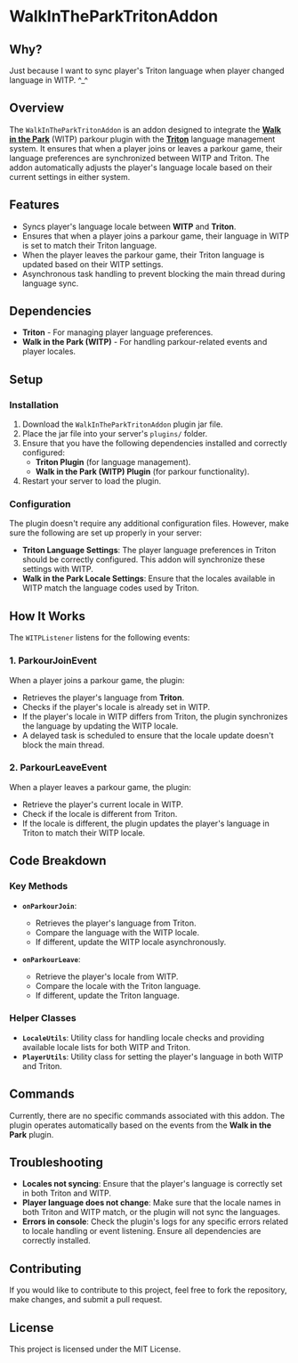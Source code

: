 # WalkInTheParkTritonAddon

## Why?

Just because I want to sync player's Triton language when player changed language in WITP. ^_^

## Overview

The `WalkInTheParkTritonAddon` is an addon designed to integrate the **[Walk in the Park](https://www.spigotmc.org/resources/87226/)** (WITP) parkour plugin with the
**[Triton](https://www.spigotmc.org/resources/30331/)** language management system. It ensures that when a player joins or leaves a parkour game, their language
preferences are synchronized between WITP and Triton. The addon automatically adjusts the player's language locale based
on their current settings in either system.

## Features

- Syncs player's language locale between **WITP** and **Triton**.
- Ensures that when a player joins a parkour game, their language in WITP is set to match their Triton language.
- When the player leaves the parkour game, their Triton language is updated based on their WITP settings.
- Asynchronous task handling to prevent blocking the main thread during language sync.

## Dependencies

- **Triton** - For managing player language preferences.
- **Walk in the Park (WITP)** - For handling parkour-related events and player locales.

## Setup

### Installation

1. Download the `WalkInTheParkTritonAddon` plugin jar file.
2. Place the jar file into your server's `plugins/` folder.
3. Ensure that you have the following dependencies installed and correctly configured:
    - **Triton Plugin** (for language management).
    - **Walk in the Park (WITP) Plugin** (for parkour functionality).
4. Restart your server to load the plugin.

### Configuration

The plugin doesn't require any additional configuration files. However, make sure the following are set up properly in
your server:

- **Triton Language Settings**: The player language preferences in Triton should be correctly configured. This addon
  will synchronize these settings with WITP.
- **Walk in the Park Locale Settings**: Ensure that the locales available in WITP match the language codes used by
  Triton.

## How It Works

The `WITPListener` listens for the following events:

### 1. **ParkourJoinEvent**

When a player joins a parkour game, the plugin:

- Retrieves the player's language from **Triton**.
- Checks if the player's locale is already set in WITP.
- If the player's locale in WITP differs from Triton, the plugin synchronizes the language by updating the WITP locale.
- A delayed task is scheduled to ensure that the locale update doesn't block the main thread.

### 2. **ParkourLeaveEvent**

When a player leaves a parkour game, the plugin:

- Retrieve the player's current locale in WITP.
- Check if the locale is different from Triton.
- If the locale is different, the plugin updates the player's language in Triton to match their WITP locale.

## Code Breakdown

### Key Methods

- **`onParkourJoin`**:
    - Retrieves the player's language from Triton.
    - Compare the language with the WITP locale.
    - If different, update the WITP locale asynchronously.

- **`onParkourLeave`**:
    - Retrieve the player's locale from WITP.
    - Compare the locale with the Triton language.
    - If different, update the Triton language.

### Helper Classes

- **`LocaleUtils`**: Utility class for handling locale checks and providing available locale lists for both WITP and
  Triton.
- **`PlayerUtils`**: Utility class for setting the player's language in both WITP and Triton.

## Commands

Currently, there are no specific commands associated with this addon. The plugin operates automatically based on the
events from the **Walk in the Park** plugin.

## Troubleshooting

- **Locales not syncing**: Ensure that the player's language is correctly set in both Triton and WITP.
- **Player language does not change**: Make sure that the locale names in both Triton and WITP match, or the plugin will
  not sync the languages.
- **Errors in console**: Check the plugin's logs for any specific errors related to locale handling or event listening.
  Ensure all dependencies are correctly installed.

## Contributing

If you would like to contribute to this project, feel free to fork the repository, make changes, and submit a pull
request.

## License

This project is licensed under the MIT License.
